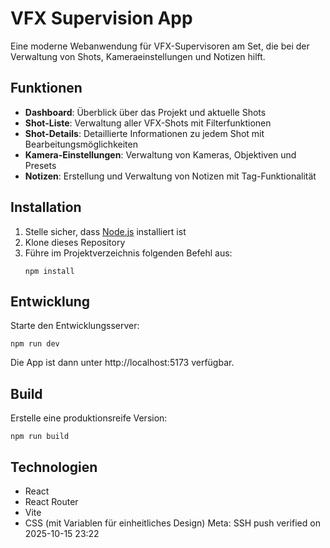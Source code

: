 # VFX Supervision App

Eine moderne Webanwendung für VFX-Supervisoren am Set, die bei der Verwaltung von Shots, Kameraeinstellungen und Notizen hilft.

## Funktionen

- **Dashboard**: Überblick über das Projekt und aktuelle Shots
- **Shot-Liste**: Verwaltung aller VFX-Shots mit Filterfunktionen
- **Shot-Details**: Detaillierte Informationen zu jedem Shot mit Bearbeitungsmöglichkeiten
- **Kamera-Einstellungen**: Verwaltung von Kameras, Objektiven und Presets
- **Notizen**: Erstellung und Verwaltung von Notizen mit Tag-Funktionalität

## Installation

1. Stelle sicher, dass [Node.js](https://nodejs.org/) installiert ist
2. Klone dieses Repository
3. Führe im Projektverzeichnis folgenden Befehl aus:
   ```
   npm install
   ```

## Entwicklung

Starte den Entwicklungsserver:

```
npm run dev
```

Die App ist dann unter http://localhost:5173 verfügbar.

## Build

Erstelle eine produktionsreife Version:

```
npm run build
```

## Technologien

- React
- React Router
- Vite
- CSS (mit Variablen für einheitliches Design)
Meta: SSH push verified on 2025-10-15 23:22
